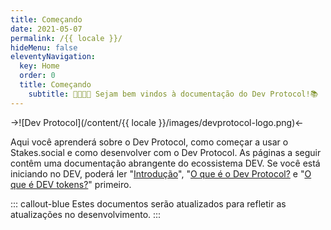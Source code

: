 ```yaml
---
title: Começando
date: 2021-05-07
permalink: /{{ locale }}/
hideMenu: false
eleventyNavigation:
  key: Home
  order: 0
  title: Começando
	subtitle: 🧑‍💻👩‍💻 Sejam bem vindos à documentação do Dev Protocol!📚
---
```


<div class="img-white-bg">

->![Dev Protocol](/content/{{ locale }}/images/devprotocol-logo.png)<-

</div>

Aqui você aprenderá sobre o Dev Protocol, como começar a usar o Stakes.social e como desenvolver com o Dev Protocol.
As páginas a seguir contêm uma documentação abrangente do ecossistema DEV.
Se você está iniciando no DEV, poderá ler "[Introdução](introduction)", "[O que é o Dev Protocol?](introduction/what-is-devprotocol) e "[O que é DEV tokens?](introduction/devtoken)" primeiro.

::: callout-blue
Estes documentos serão atualizados para refletir as atualizações no desenvolvimento.
:::
